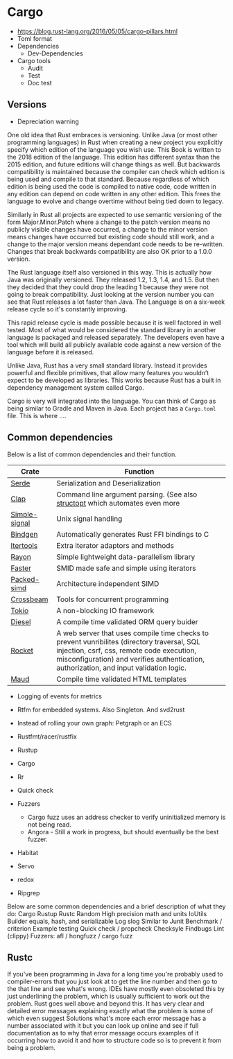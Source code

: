 # Cargo
  * https://blog.rust-lang.org/2016/05/05/cargo-pillars.html
  * Toml format
  * Dependencies
    * Dev-Dependencies
  * Cargo tools
    * Audit
    * Test
    * Doc test
## Versions
  * Depreciation warning

One old idea that Rust embraces is versioning. Unlike Java (or most other programming languages) in Rust when creating a new project you explicitly specify which edition of the language you wish use. This Book is written to the 2018 edition of the language. This edition has different syntax than the 2015 edition, and future editions will change things as well. But backwards compatibility is maintained because the compiler can check which edition is being used and compile to that standard. Because regardless of which edition is being used the code is compiled to native code, code written in any edition can depend on code written in any other edition. This frees the language to evolve and change overtime without being tied down to legacy.

Similarly in Rust all projects are expected to use semantic versioning of the form Major.Minor.Patch where a change to the patch version means no publicly visible changes have occurred, a change to the minor version means changes have occurred but existing code should still work, and a change to the major version means dependant code needs to be re-written. Changes that break backwards compatibility are also OK prior to a 1.0.0 version. 

The Rust language itself also versioned in this way. This is actually how Java was originally versioned. They released 1.2, 1.3, 1.4, and 1.5. But then they decided that they could drop the leading 1 because they were not going to break compatibility. Just looking at the version number you can see that Rust releases a lot faster than Java. The Language is on a six-week release cycle so it's constantly improving. 

This rapid release cycle is made possible because it is well factored in well tested. Most of what would be considered the standard library in another language is packaged and released separately. The developers even have a tool which will build all publicly available code against a new version of the language before it is released.

Unlike Java, Rust has a very small standard library. Instead it provides powerful and flexible primitives, that allow many features you wouldn’t expect to be developed as libraries. This works because Rust has a built in dependency management system called Cargo. 

Cargo is very will integrated into the language. You can think of Cargo as being similar to Gradle and Maven in Java. Each project has a `Cargo.toml` file. This is where ….

## Common dependencies

Below is a list of common dependencies and their function.

|  Crate    |   Function   |
|-----------|--------------|
| [Serde](https://serde.rs/) | Serialization and Deserialization |
| [Clap](https://clap.rs/) | Command line argument parsing. (See also [structopt](https://crates.io/crates/structopt) which automates even more |
| [Simple-signal](https://crates.io/crates/simple-signal) | Unix signal handling |  
| [Bindgen](https://rust-lang.github.io/rust-bindgen/) | Automatically generates Rust FFI bindings to C |
| [Itertools](https://crates.io/crates/itertools) | Extra iterator adaptors and methods |
| [Rayon](https://crates.io/crates/rayon) | Simple lightweight data-parallelism library |
| [Faster](https://crates.io/crates/faster) | SMID made safe and simple using iterators |
| [Packed-simd](https://rust-lang-nursery.github.io/packed_simd/packed_simd/) | Architecture independent SIMD |
| [Crossbeam](https://github.com/crossbeam-rs/crossbeam) | Tools for concurrent programming |
| [Tokio](https://tokio.rs/) | A non-blocking IO framework |
| [Diesel](https://diesel.rs/) | A compile time validated ORM query buider |
| [Rocket](https://rocket.rs/) | A web server that uses compile time checks to prevent vunribilites (directory traversal, SQL injection, csrf, css, remote code execution, misconfiguration) and verifies authentication, authorization, and input validation logic. |
| [Maud](https://maud.lambda.xyz/) | Compile time validated HTML templates |


  * Logging of events for metrics
  * Rtfm for embedded systems. Also Singleton. And svd2rust
  * Instead of rolling your own graph: Petgraph or an ECS 


  * Rustfmt/racer/rustfix
  * Rustup
  * Cargo
  * Rr
  * Quick check
  * Fuzzers
    * Cargo fuzz uses an address checker to verify uninitialized memory is not being read.
    * Angora - Still a work in progress, but should eventually be the best fuzzer.
  * Habitat
  * Servo
  * redox
  * Ripgrep


Below are some common dependencies and a brief description of what they do:
Cargo
Rustup
Rustc
Random
High precision math and units
IoUtils
Builder equals, hash, and serializable
Log
slog
Similar to Junit
Benchmark / criterion
Example testing
Quick check / propcheck
Checksyle
Findbugs
Lint (clippy)
Fuzzers: afl / hongfuzz / cargo fuzz

## Rustc
If you've been programming in Java for a long time you're probably used to compiler-errors that you just look at to get the line number and then go to the that line and see what's wrong. IDEs have mostly even obsoleted this by just underlining the problem, which is usually sufficient to work out the problem. Rust goes well above and beyond this. It has very clear and detailed error messages explaining exactly what the problem is some of which even suggest Solutions what's more each error message has a number associated with it but you can look up online and see if full documentation as to why that error message occurs examples of it occurring how to avoid it and how to structure code so is to prevent it from being a problem.
